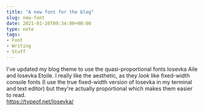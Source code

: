 ```yaml
---
title: "A new font for the blog"
slug: new-font
date: 2021-01-26T09:34:00+00:00
type: note
tags:
- Font
- Writing
- Stuff
---
```


I've updated my blog theme to use the quasi-proportional fonts Iosevka Aile and Iosevka Etoile. I really like the aesthetic, as they *look* like fixed-width console fonts (I use the true fixed-width version of Iosevka in my terminal and text editor) but they're actually proportional which makes them easier to read.  
<https://typeof.net/Iosevka/>
